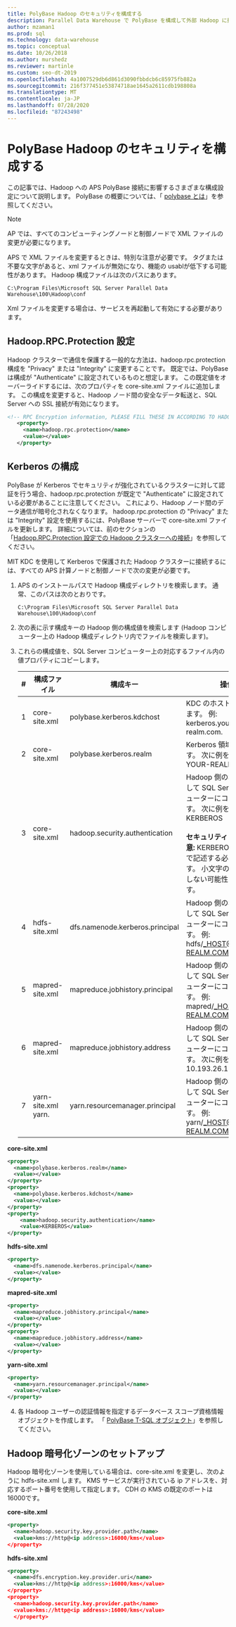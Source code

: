 ```yaml
---
title: PolyBase Hadoop のセキュリティを構成する
description: Parallel Data Warehouse で PolyBase を構成して外部 Hadoop に接続する方法について説明します。
author: mzaman1
ms.prod: sql
ms.technology: data-warehouse
ms.topic: conceptual
ms.date: 10/26/2018
ms.author: murshedz
ms.reviewer: martinle
ms.custom: seo-dt-2019
ms.openlocfilehash: 4a1007529db6d861d3090fbbdcb6c85975fb882a
ms.sourcegitcommit: 216f377451e53874718ae1645a2611cdb198808a
ms.translationtype: MT
ms.contentlocale: ja-JP
ms.lasthandoff: 07/28/2020
ms.locfileid: "87243498"
---
```

# <a name="configure-polybase-hadoop-security"></a>PolyBase Hadoop のセキュリティを構成する

この記事では、Hadoop への APS PolyBase 接続に影響するさまざまな構成設定について説明します。 PolyBase の概要については、「 [polybase とは](configure-polybase-connectivity-to-external-data.md)」を参照してください。

> [!NOTE]
> AP では、すべてのコンピューティングノードと制御ノードで XML ファイルの変更が必要になります。
> 
> APS で XML ファイルを変更するときは、特別な注意が必要です。 タグまたは不要な文字があると、xml ファイルが無効になり、機能の usablが低下する可能性があります。
> Hadoop 構成ファイルは次のパスにあります。  
> ```  
> C:\Program Files\Microsoft SQL Server Parallel Data Warehouse\100\Hadoop\conf 
> ``` 
> Xml ファイルを変更する場合は、サービスを再起動して有効にする必要があります。

## <a name="hadooprpcprotection-setting"></a><a id="rpcprotection"></a> Hadoop.RPC.Protection 設定

Hadoop クラスターで通信を保護する一般的な方法は、hadoop.rpc.protection 構成を "Privacy" または "Integrity" に変更することです。 既定では、PolyBase は構成が "Authenticate" に設定されているものと想定します。 この既定値をオーバーライドするには、次のプロパティを core-site.xml ファイルに追加します。 この構成を変更すると、Hadoop ノード間の安全なデータ転送と、SQL Server への SSL 接続が有効になります。

```xml
<!-- RPC Encryption information, PLEASE FILL THESE IN ACCORDING TO HADOOP CLUSTER CONFIG -->
   <property>
     <name>hadoop.rpc.protection</name>
     <value></value>
   </property> 
```

## <a name="kerberos-configuration"></a><a id="kerberossettings"></a>Kerberos の構成  

PolyBase が Kerberos でセキュリティが強化されているクラスターに対して認証を行う場合、hadoop.rpc.protection が既定で "Authenticate" に設定されている必要があることに注意してください。 これにより、Hadoop ノード間のデータ通信が暗号化されなくなります。 hadoop.rpc.protection の "Privacy" または "Integrity" 設定を使用するには、PolyBase サーバーで core-site.xml ファイルを更新します。 詳細については、前のセクションの「[Hadoop.RPC.Protection 設定での Hadoop クラスターへの接続](#rpcprotection)」を参照してください。

MIT KDC を使用して Kerberos で保護された Hadoop クラスターに接続するには、すべての APS 計算ノードと制御ノードで次の変更が必要です。

1. APS のインストールパスで Hadoop 構成ディレクトリを検索します。 通常、このパスは次のとおりです。  

   ```  
   C:\Program Files\Microsoft SQL Server Parallel Data Warehouse\100\Hadoop\conf  
   ```  

2. 次の表に示す構成キーの Hadoop 側の構成値を検索します (Hadoop コンピューター上の Hadoop 構成ディレクトリ内でファイルを検索します)。  
   
3. これらの構成値を、SQL Server コンピューター上の対応するファイル内の値プロパティにコピーします。  
   
   |**#**|**構成ファイル**|**構成キー**|**操作**|  
   |------------|----------------|---------------------|----------|   
   |1|core-site.xml|polybase.kerberos.kdchost|KDC のホスト名を指定します。 例: kerberos.your-realm.com.|  
   |2|core-site.xml|polybase.kerberos.realm|Kerberos 領域を指定します。 次に例を示します。YOUR-REALM.COM|  
   |3|core-site.xml|hadoop.security.authentication|Hadoop 側の構成を検出して SQL Server コンピューターにコピーします。 次に例を示します。KERBEROS<br></br>**セキュリティに関する注意:** KERBEROS は大文字で記述する必要があります。 小文字の場合、機能しない可能性があります。|   
   |4|hdfs-site.xml|dfs.namenode.kerberos.principal|Hadoop 側の構成を検出して SQL Server コンピューターにコピーします。 例: hdfs/_HOST@YOUR-REALM.COM|  
   |5|mapred-site.xml|mapreduce.jobhistory.principal|Hadoop 側の構成を検出して SQL Server コンピューターにコピーします。 例: mapred/_HOST@YOUR-REALM.COM|  
   |6|mapred-site.xml|mapreduce.jobhistory.address|Hadoop 側の構成を検出して SQL Server コンピューターにコピーします。 次に例を示します。10.193.26.174:10020|  
   |7|yarn-site.xml yarn.|yarn.resourcemanager.principal|Hadoop 側の構成を検出して SQL Server コンピューターにコピーします。 例: yarn/_HOST@YOUR-REALM.COM|  

**core-site.xml**
```xml
<property>
  <name>polybase.kerberos.realm</name>
  <value></value>
</property>
<property>
  <name>polybase.kerberos.kdchost</name>
  <value></value>
</property>
<property>
    <name>hadoop.security.authentication</name>
    <value>KERBEROS</value>
</property>
```

**hdfs-site.xml**
```xml
<property>
  <name>dfs.namenode.kerberos.principal</name>
  <value></value> 
</property>
```

**mapred-site.xml**
```xml
<property>
  <name>mapreduce.jobhistory.principal</name>
  <value></value>
</property>
<property>
  <name>mapreduce.jobhistory.address</name>
  <value></value>
</property>
```

**yarn-site.xml**
```xml
<property>
  <name>yarn.resourcemanager.principal</name>
  <value></value>
</property>
```

4. 各 Hadoop ユーザーの認証情報を指定するデータベース スコープ資格情報オブジェクトを作成します。 「 [PolyBase T-SQL オブジェクト](../relational-databases/polybase/polybase-t-sql-objects.md)」を参照してください。

## <a name="hadoop-encryption-zone-setup"></a><a id="encryptionzone"></a>Hadoop 暗号化ゾーンのセットアップ
Hadoop 暗号化ゾーンを使用している場合は、core-site.xml を変更し、次のように hdfs-site.xml します。 KMS サービスが実行されている ip アドレスを、対応するポート番号を使用して指定します。 CDH の KMS の既定のポートは16000です。

**core-site.xml**
```xml
<property>
  <name>hadoop.security.key.provider.path</name>
  <value>kms://http@<ip address>:16000/kms</value> 
</property>
```

**hdfs-site.xml**
```xml
<property>
  <name>dfs.encryption.key.provider.uri</name>
  <value>kms://http@<ip address>:16000/kms</value>
</property>
<property>
  <name>hadoop.security.key.provider.path</name>
  <value>kms://http@<ip address>:16000/kms</value>
  </property>
```